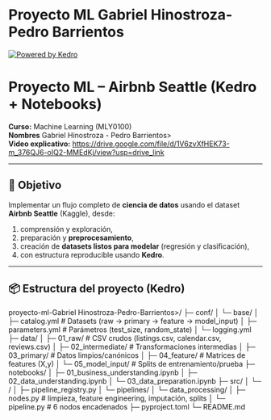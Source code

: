 # Proyecto ML Gabriel Hinostroza-Pedro Barrientos

[![Powered by Kedro](https://img.shields.io/badge/powered_by-kedro-ffc900?logo=kedro)](https://kedro.org)
 # Proyecto ML – Airbnb Seattle (Kedro + Notebooks)

**Curso:** Machine Learning (MLY0100)  
**Nombres** Gabriel Hinostroza - Pedro Barrientos>  
**Video explicativo:** https://drive.google.com/file/d/1V6zvXfHEK73-m_376QJ6-oIQ2-MMEdKj/view?usp=drive_link

---

## 🎯 Objetivo
Implementar un flujo completo de **ciencia de datos** usando el dataset **Airbnb Seattle** (Kaggle), desde:
1) comprensión y exploración,
2) preparación y **preprocesamiento**,
3) creación de **datasets listos para modelar** (regresión y clasificación),
4) con estructura reproducible usando **Kedro**.

---

## 📦 Estructura del proyecto (Kedro)
proyecto-ml-Gabriel Hinostroza-Pedro-Barrientos>/
├─ conf/
│ └─ base/
│ ├─ catalog.yml # Datasets (raw → primary → feature → model_input)
│ ├─ parameters.yml # Parámetros (test_size, random_state)
│ └─ logging.yml
├─ data/
│ ├─ 01_raw/ # CSV crudos (listings.csv, calendar.csv, reviews.csv)
│ ├─ 02_intermediate/ # Transformaciones intermedias
│ ├─ 03_primary/ # Datos limpios/canónicos
│ ├─ 04_feature/ # Matrices de features (X,y)
│ └─ 05_model_input/ # Splits de entrenamiento/prueba
├─ notebooks/
│ ├─ 01_business_understanding.ipynb
│ ├─ 02_data_understanding.ipynb
│ └─ 03_data_preparation.ipynb
├─ src/
│ └─ <paquete>/
│ ├─ pipeline_registry.py
│ └─ pipelines/
│ └─ data_processing/
│ ├─ nodes.py # limpieza, feature engineering, imputación, splits
│ └─ pipeline.py # 6 nodos encadenados
├─ pyproject.toml
└─ README.md


